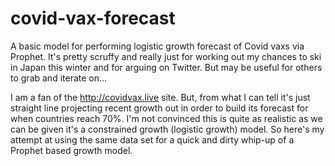 # covid-vax-forecast
A basic model for performing logistic growth forecast of Covid vaxs via Prophet. It's pretty scruffy and really just for working out my chances to ski in Japan this winter and for arguing on Twitter. But may be useful for others to grab and iterate on...

I am a fan of the http://covidvax.live site. But, from what I can tell it's just straight line projecting recent growth out in order to build its forecast for when countries reach 70%. I'm not convinced this is quite as realistic as we can be given it's a constrained growth (logistic growth) model. So here's my attempt at using the same data set for a quick and dirty whip-up of a Prophet based growth model.
